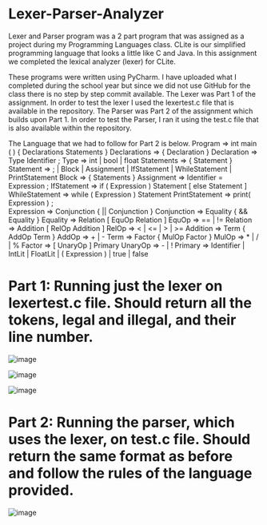 # Lexer-Parser-Analyzer
Lexer and Parser program was a 2 part program that was assigned as a project during my Programming Languages class.
CLite is our simplified programming language that looks a little like C and Java. In this assignment we completed the lexical analyzer (lexer) for CLite.

These programs were written using PyCharm. I have uploaded what I completed during the school year but since we did not use GitHub for the class there is no step by step commit available. 
The Lexer was Part 1 of the assignment. In order to test the lexer I used the lexertest.c file that is available in the repository.
The Parser was Part 2 of the assignment which builds upon Part 1. In order to test the Parser, I ran it using the test.c file that is also available within the repository. 

The Language that we had to follow for Part 2 is below.
  Program         ⇒  int  main ( ) { Declarations Statements }
  Declarations    ⇒  { Declaration }
  Declaration     ⇒  Type  Identifier  ;
  Type            ⇒  int | bool | float
  Statements      ⇒  { Statement }
  Statement       ⇒  ; | Block | Assignment | IfStatement 
                       | WhileStatement | PrintStatement
  Block           ⇒  { Statements }
  Assignment      ⇒  Identifier = Expression ;
  IfStatement     ⇒  if ( Expression ) Statement [ else Statement ]
  WhileStatement  ⇒  while ( Expression ) Statement 
  PrintStatement  ⇒  print( Expression ) ;  
  Expression      ⇒  Conjunction { || Conjunction }
  Conjunction     ⇒  Equality { && Equality }
  Equality        ⇒  Relation [ EquOp Relation ]
  EquOp           ⇒  == | != 
  Relation        ⇒  Addition [ RelOp Addition ]
  RelOp           ⇒  < | <= | > | >= 
  Addition        ⇒  Term { AddOp Term }
  AddOp           ⇒  + | -
  Term            ⇒  Factor { MulOp Factor }
  MulOp           ⇒  * | / | %
  Factor          ⇒  [ UnaryOp ] Primary
  UnaryOp         ⇒  - | !
  Primary         ⇒  Identifier | IntLit | FloatLit | ( Expression ) | true | false

# Part 1: Running just the lexer on lexertest.c file. Should return all the tokens, legal and illegal, and their line number.
![image](https://user-images.githubusercontent.com/35609863/47688890-ba8e7400-dbbd-11e8-99ad-a27a9d45898a.png)

![image](https://user-images.githubusercontent.com/35609863/47688900-c8dc9000-dbbd-11e8-9f0e-b0a8915c9127.png)

![image](https://user-images.githubusercontent.com/35609863/47688903-ced27100-dbbd-11e8-81ef-8f7c0840f73d.png)

# Part 2: Running the parser, which uses the lexer, on test.c file. Should return the same format as before and follow the rules of the language provided.

![image](https://user-images.githubusercontent.com/35609863/47688984-37215280-dbbe-11e8-99ed-e98ac2963bbb.png)
